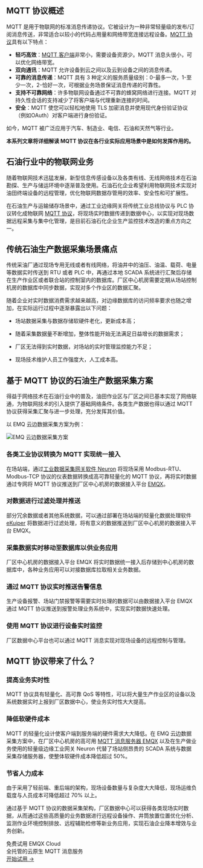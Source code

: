 ## MQTT 协议概述

MQTT 是用于物联网的标准消息传递协议。它被设计为一种非常轻量级的发布/订阅消息传送，非常适合以较小的代码占用量和网络带宽连接远程设备。[MQTT 协议](https://www.emqx.com/zh/mqtt-guide)具有以下特点：

- **轻巧高效**：[MQTT 客户端](https://www.emqx.com/zh/blog/introduction-to-the-commonly-used-mqtt-client-library)非常小，需要设备资源少。MQTT 消息头很小，可以优化网络带宽。
- **双向通讯**：MQTT 允许设备到云之间以及云到设备之间的消息传递。
- **可靠的消息传递**：MQTT 具有 3 种定义的服务质量级别：0-最多一次，1-至少一次，2-恰好一次，可根据业务场景保证消息传递的可靠性。
- **支持不可靠网络**：许多物联网设备通过不可靠的蜂窝网络进行连接。MQTT 对持久性会话的支持减少了将客户端与代理重新连接的时间。
- **安全**：MQTT 使您可以轻松地使用 TLS 加密消息并使用现代身份验证协议（例如OAuth）对客户端进行身份验证。

如今，MQTT 被广泛应用于汽车、制造业、电信、石油和天然气等行业。

**本系列文章将详细解读 MQTT 协议在各行业实际应用场景中是如何发挥作用的。**



## 石油行业中的物联网业务

随着物联网技术迅猛发展，新型信息传感设备以及各类有线、无线网络技术在石油勘探、生产与储运环境中逐渐普及使用。石油石化企业希望利用物联网技术实现对油田终端设备的远程管理，优化物联网数据存管用的效率、安全性和可扩展性。

在石油生产与运输储存场景中，通过工业边缘网关将传统工业总线协议与 PLC 协议转化成物联网 [MQTT 协议](https://www.emqx.com/zh/mqtt-guide)，将现场实时数据传递到数据中心，以实现对现场数据远程采集与集中化管理，是目前石油石化企业生产监控技术改造的重点方向之一。



## 传统石油生产数据采集场景痛点

传统采油厂通过现场专用无线或者有线网络，将油井中的油压、油温、载荷、电量等数据实时传送到 RTU 或者 PLC 中，再通过本地 SCADA 系统进行汇聚后存储在生产作业区或者联合站的控制室内的数据库。厂区中心机房需要定期从场站控制机房的数据库中同步数据，实现对多个作业区的数据汇聚。

随着企业对实时数据消费需求越来越高，对边缘数据库的访问频率要求也随之增加，在实际运行过程中逐渐暴露出以下问题：

- 场站数据采集与数据存储软硬件老化，更新成本高；

- 随着采集数据量不断增加，整体性能开始无法满足日益增长的数据需求；

- 厂区无法得到实时数据，对场站的实时管理监控能力不足；

- 现场技术维护人员工作强度大，人工成本高。

  

## 基于 MQTT 协议的石油生产数据采集方案

得益于网络技术在石油行业中的普及，油田作业区与厂区之间已基本实现了网络联通，为物联网技术的引入提供了基础网络条件。各类生产数据也得以通过 MQTT 协议获得采集汇聚与进一步处理，充分发挥其价值。

以 EMQ 云边数据采集方案为例：

![EMQ 云边数据采集方案](https://assets.emqx.com/images/fcf657e6997a958daecc2201ee42a6d0.png)


### 各类工业协议转换为 MQTT 实现统一接入

在场站端，通过[工业数据采集网关软件 Neuron](https://www.emqx.com/zh/products/neuronex) 将现场采用 Modbus-RTU、Modbus-TCP 协议的仪表数据转换成高可靠轻量化的 MQTT 协议，再将实时数据通过专网将 MQTT 协议推送到厂区中心机房的数据接入平台 [EMQX](https://www.emqx.com/zh/products/emqx)。

### 对数据进行过滤处理并推送

部分冗余数据或者其他系统数据，可以通过部署在场站端的轻量化数据处理软件 [eKuiper](https://github.com/lf-edge/ekuiper) 将数据进行过滤处理，将有意义的数据推送到厂区中心机房的数据接入平台 EMQX。

### 采集数据实时移动至数据库以供业务应用

厂区中心机房的数据接入平台 EMQX 将实时数据统一接入后存储到中心机房的数据库中，各种业务应用可以对接数据库拉取相关业务数据。

### 通过 MQTT 协议实时推送告警信息

生产设备报警、场站门禁报警等需要实时处理的数据可以由数据接入平台 EMQX 通过 MQTT 协议推送到报警处理业务系统中，实现实时数据快速处理。

### 使用 MQTT 协议进行设备实时监控

厂区数据中心平台也可以通过 MQTT 消息实现对现场设备的远程控制与管理。



## MQTT 协议带来了什么？

### 提高业务实时性

MQTT 协议具有轻量化、高可靠 QoS 等特性，可以将大量生产作业区的设备以及系统数据实时上报到厂区数据中心，使业务实时性大大提高。

### 降低软硬件成本

MQTT 的轻量化设计使客户端到服务端的硬件需求大大降低。在 EMQ 云边数据采集方案中，在厂区中心机房的高可用 [MQTT 消息服务器 EMQX](https://www.emqx.com/zh/products/emqx) 以及在生产做业务使用的轻量级边缘工业网关 Neuron 代替了场站侧昂贵的 SCADA 系统与数据采集存储服务器，使整体软硬件成本降低超过 50%。

### 节省人力成本

由于采用了轻前端、重后端的架构，现场设备数量与复杂度大大降低，现场运维负载度与人员成本可降低超过 70% 以上。

通过基于 MQTT 协议的数据采集架构，厂区数据中心可以获得各类现场实时数据，从而通过这些高质量的业务数据进行远程设备操作、井筒放置位置优化分析、监测作业环境控制排放、远程辅助检修等新业务应用，实现石油企业降本增效与业务创新。


<section class="promotion">
    <div>
        免费试用 EMQX Cloud
        <div class="is-size-14 is-text-normal has-text-weight-normal">全托管的云原生 MQTT 消息服务</div>
    </div>
    <a href="https://accounts-zh.emqx.com/signup?continue=https://cloud.emqx.com/console/deployments/0?oper=new" class="button is-gradient px-5">开始试用 →</a >
</section>
